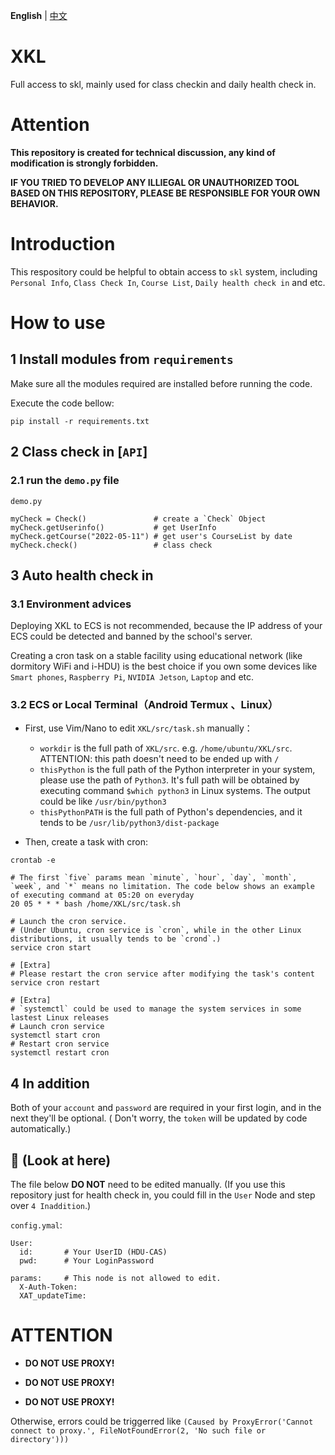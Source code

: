 **English** | [中文](https://github.com/Albresky/XKL/blob/main/readme/README_zh-CN.md)

# XKL
Full access to skl, mainly used for class checkin and daily health check in.

# Attention
**This repository is created for technical discussion, any kind of modification is strongly forbidden.**

**IF YOU TRIED TO DEVELOP ANY ILLIEGAL OR UNAUTHORIZED TOOL BASED ON THIS REPOSITORY, PLEASE BE RESPONSIBLE FOR YOUR OWN BEHAVIOR.**

# Introduction
This respository could be helpful to obtain access to `skl` system, including `Personal Info`, `Class Check In`, `Course List`, `Daily health check in` and etc.

# How to use

## 1 Install modules from `requirements`

Make sure all the modules required are installed before running the code.

Execute the code bellow:

```
pip install -r requirements.txt
```

## 2 Class check in [`API`]

### 2.1 run the `demo.py` file

`demo.py`
```
myCheck = Check()               # create a `Check` Object
myCheck.getUserinfo()           # get UserInfo
myCheck.getCourse("2022-05-11") # get user's CourseList by date
myCheck.check()                 # class check
```

## 3 Auto health check in

### 3.1 Environment advices

Deploying XKL to ECS is not recommended, because the IP address of your ECS could be detected and banned by the school's server.

Creating a cron task on a stable facility using educational network (like dormitory WiFi and i-HDU) is the best choice if you own some devices like `Smart phones`, `Raspberry Pi`, `NVIDIA Jetson`, `Laptop` and etc.

### 3.2 ECS or Local Terminal（Android Termux 、Linux）

- First, use Vim/Nano to edit `XKL/src/task.sh` manually：
  - `workdir` is the full path of `XKL/src`. e.g. `/home/ubuntu/XKL/src`. ATTENTION: this path doesn't need to be ended up with `/`
  - `thisPython` is the full path of the Python interpreter in your system, please use the path of `Python3`. It's full path will be obtained by executing command `$which python3` in Linux systems. The output could be like `/usr/bin/python3`
  - `thisPythonPATH` is the full path of Python's dependencies, and it tends to be `/usr/lib/python3/dist-package`
  
- Then, create a task with cron:

```
crontab -e

# The first `five` params mean `minute`, `hour`, `day`, `month`, `week`, and `*` means no limitation. The code below shows an example of executing command at 05:20 on everyday
20 05 * * * bash /home/XKL/src/task.sh

# Launch the cron service. 
# (Under Ubuntu, cron service is `cron`, while in the other Linux distributions, it usually tends to be `crond`.)
service cron start

# [Extra]
# Please restart the cron service after modifying the task's content
service cron restart

# [Extra]
# `systemctl` could be used to manage the system services in some lastest Linux releases
# Launch cron service
systemctl start cron
# Restart cron service
systemctl restart cron
```

## 4 In addition

Both of your `account` and `password` are required in your first login, and in the next they'll be optional.
 ( Don't worry, the `token` will be updated by code automatically.)


## 👋 (Look at here)

The file below **DO NOT** need to be edited manually. (If you use this repository just for health check in, you could fill in the `User` Node and step over `4 Inaddition`.)

`config.ymal`:
```
User:
  id:       # Your UserID (HDU-CAS)
  pwd:      # Your LoginPassword

params:     # This node is not allowed to edit.
  X-Auth-Token: 
  XAT_updateTime:
```

# ATTENTION

- **DO NOT USE PROXY!**

- **DO NOT USE PROXY!**

- **DO NOT USE PROXY!**

Otherwise, errors could be triggerred like `(Caused by ProxyError('Cannot connect to proxy.', FileNotFoundError(2, 'No such file or directory')))`
